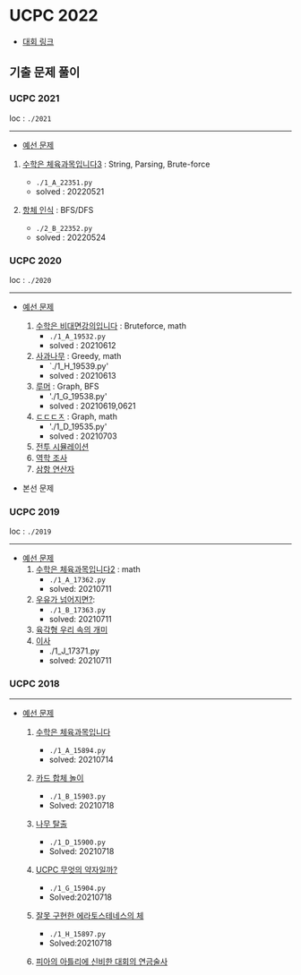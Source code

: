 # UCPC 2022

- [대회 링크]([https://ucpc.me/](https://ucpc.me/qualifier/))  



## 기출 문제 풀이

### UCPC 2021

loc : `./2021`

------

- [예선 문제](https://www.acmicpc.net/category/detail/2692)

1. [수학은 체육과목입니다3](https://www.acmicpc.net/problem/22351) : String, Parsing, Brute-force
     - `./1_A_22351.py` 
     - solved : 20220521


2. [항체 인식](https://www.acmicpc.net/problem/22352) : BFS/DFS
     - `./2_B_22352.py` 
     - solved : 20220524

### UCPC 2020

loc : `./2020` 

------

- [예선 문제](https://www.acmicpc.net/category/detail/2270)

  1. [수학은 비대면강의입니다](https://www.acmicpc.net/problem/19532) : Bruteforce, math
     - `./1_A_19532.py` 
     - solved : 20210612
  2. [사과나무](https://www.acmicpc.net/problem/19539) : Greedy, math
     - `./1_H_19539.py'
     - solved : 20210613
  3. [루머](https://www.acmicpc.net/problem/19538) : Graph, BFS
     - './1_G_19538.py'
     - solved : 20210619,0621
  4. [ㄷㄷㄷㅈ](https://www.acmicpc.net/problem/19535) : Graph, math
     - './1_D_19535.py'
     - solved : 20210703
  5. [전투 시뮬레이션](https://www.acmicpc.net/problem/19537) 
  6. [역학 조사](https://www.acmicpc.net/problem/19541)
  7. [삼항 연산자](https://www.acmicpc.net/problem/19534)

  

- 본선 문제

### UCPC 2019

loc : `./2019`

------

- [예선 문제](https://www.acmicpc.net/category/detail/2053)
  1. [수학은 체육과목입니다2](https://www.acmicpc.net/problem/17362) : math
     - `./1_A_17362.py`
     - solved: 20210711
  2. [우유가 넘어지면?](https://www.acmicpc.net/problem/17363): 
     - `./1_B_17363.py`
     - solved: 20210711
  3. [육각형 우리 속의 개미](https://www.acmicpc.net/problem/17370)
  4. [이사](https://www.acmicpc.net/problem/17371)
     - ./1_J_17371.py
     - solved: 20210711

### UCPC 2018

------

- [예선 문제](https://www.acmicpc.net/category/detail/1891)

  1. [수학은 체육과목입니다](https://www.acmicpc.net/problem/15894)
      
      - `./1_A_15894.py`
      - solved: 20210714
      
  2. [카드 합체 놀이](https://www.acmicpc.net/problem/15903)

      - `./1_B_15903.py`
      - Solved: 20210718

  3. [나무 탈출](https://www.acmicpc.net/problem/15900)

      - `./1_D_15900.py`
      - Solved: 20210718

  4. [UCPC 무엇의 약자일까?](https://www.acmicpc.net/problem/15904)

      - `./1_G_15904.py`
      - Solved:20210718

  5. [잘못 구현한 에라토스테네스의 체](https://www.acmicpc.net/problem/15897)

      - `./1_H_15897.py`
      - Solved:20210718

  6. [피아의 아틀리에 신비한 대회의 연금술사](https://www.acmicpc.net/problem/15898)

     



      

  

